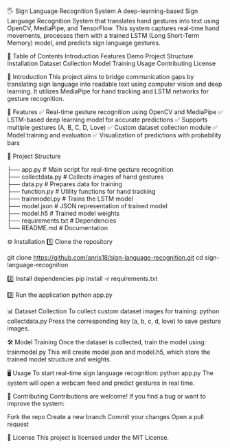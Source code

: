 🖐️ Sign Language Recognition System
A deep-learning-based Sign Language Recognition System that translates hand gestures into text using OpenCV, MediaPipe, and TensorFlow. This system captures real-time hand movements, processes them with a trained LSTM (Long Short-Term Memory) model, and predicts sign language gestures.

📂 Table of Contents
Introduction
Features
Demo
Project Structure
Installation
Dataset Collection
Model Training
Usage
Contributing
License


📖 Introduction
This project aims to bridge communication gaps by translating sign language into readable text using computer vision and deep learning. 
It utilizes MediaPipe for hand tracking and LSTM networks for gesture recognition.

🚀 Features
✅ Real-time gesture recognition using OpenCV and MediaPipe
✅ LSTM-based deep learning model for accurate predictions
✅ Supports multiple gestures (A, B, C, D, Love)
✅ Custom dataset collection module
✅ Model training and evaluation
✅ Visualization of predictions with probability bars


📁 Project Structure

├── app.py               # Main script for real-time gesture recognition  
├── collectdata.py       # Collects images of hand gestures  
├── data.py              # Prepares data for training  
├── function.py          # Utility functions for hand tracking  
├── trainmodel.py        # Trains the LSTM model  
├── model.json           # JSON representation of trained model  
├── model.h5             # Trained model weights  
├── requirements.txt     # Dependencies  
└── README.md            # Documentation  

⚙️ Installation
1️⃣ Clone the repository

git clone https://github.com/anris18/sign-language-recognition.git
cd sign-language-recognition

2️⃣ Install dependencies
pip install -r requirements.txt

3️⃣ Run the application
python app.py

📊 Dataset Collection
To collect custom dataset images for training:
python collectdata.py
Press the corresponding key (a, b, c, d, love) to save gesture images.

🛠️ Model Training
Once the dataset is collected, train the model using:
 trainmodel.py
This will create model.json and model.h5, which store the trained model structure and weights.

🖥️ Usage
To start real-time sign language recognition:
python app.py
The system will open a webcam feed and predict gestures in real time.

🤝 Contributing
Contributions are welcome! If you find a bug or want to improve the system:

Fork the repo
Create a new branch
Commit your changes
Open a pull request

📜 License
This project is licensed under the MIT License.
